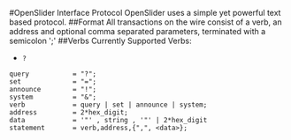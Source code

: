 #OpenSlider Interface Protocol
OpenSlider uses a simple yet powerful text based protocol.
##Format
All transactions on the wire consist of a verb, an address and optional comma separated parameters, terminated with a semicolon ';'
##Verbs
Currently Supported Verbs:
* `?`

```
query			= "?";
set				= "=";
announce		= "!";
system			= "&";
verb			= query | set | announce | system;
address			= 2*hex_digit;
data			= '"' , string , '"' | 2*hex_digit
statement		= verb,address,{",", <data>};

```
